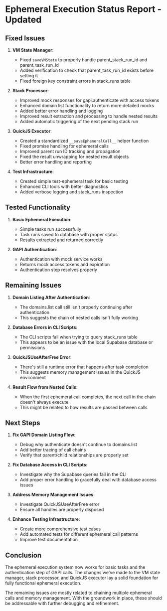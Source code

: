 # Ephemeral Execution Status Report - Updated

## Fixed Issues

1. **VM State Manager**:
   - Fixed `saveVMState` to properly handle parent_stack_run_id and parent_task_run_id
   - Added verification to check that parent_task_run_id exists before setting it
   - Fixed foreign key constraint errors in stack_runs table

2. **Stack Processor**:
   - Improved mock responses for gapi.authenticate with access tokens
   - Enhanced domain list functionality to return more detailed mocks
   - Added better error handling and logging 
   - Improved result extraction and processing to handle nested results
   - Added automatic triggering of the next pending stack run

3. **QuickJS Executor**:
   - Created a standardized `__saveEphemeralCall__` helper function
   - Fixed promise handling for ephemeral calls
   - Improved parent run ID tracking and propagation
   - Fixed the result unwrapping for nested result objects
   - Better error handling and reporting

4. **Test Infrastructure**:
   - Created simple test-ephemeral task for basic testing
   - Enhanced CLI tools with better diagnostics 
   - Added verbose logging and stack_runs inspection

## Tested Functionality

1. **Basic Ephemeral Execution**:
   - Simple tasks run successfully
   - Task runs saved to database with proper status
   - Results extracted and returned correctly

2. **GAPI Authentication**:
   - Authentication with mock service works 
   - Returns mock access tokens and expiration
   - Authentication step resolves properly

## Remaining Issues

1. **Domain Listing After Authentication**:
   - The domains.list call still isn't properly continuing after authentication
   - This suggests the chain of nested calls isn't fully working

2. **Database Errors in CLI Scripts**:
   - The CLI scripts fail when trying to query stack_runs table
   - This appears to be an issue with the local Supabase database or permissions

3. **QuickJSUseAfterFree Error**:
   - There's still a runtime error that happens after task completion
   - This suggests memory management issues in the QuickJS environment

4. **Result Flow from Nested Calls**:
   - When the first ephemeral call completes, the next call in the chain doesn't always execute
   - This might be related to how results are passed between calls

## Next Steps

1. **Fix GAPI Domain Listing Flow**:
   - Debug why authenticate doesn't continue to domains.list
   - Add better tracing of call chains
   - Verify that parent/child relationships are properly set

2. **Fix Database Access in CLI Scripts**:
   - Investigate why the Supabase queries fail in the CLI
   - Add proper error handling to gracefully deal with database access issues

3. **Address Memory Management Issues**:
   - Investigate QuickJSUseAfterFree error
   - Ensure all handles are properly disposed

4. **Enhance Testing Infrastructure**:
   - Create more comprehensive test cases
   - Add automated tests for different ephemeral call patterns
   - Improve test documentation

## Conclusion

The ephemeral execution system now works for basic tasks and the authentication step of GAPI calls. The changes we've made to the VM state manager, stack processor, and QuickJS executor lay a solid foundation for fully functional ephemeral execution.

The remaining issues are mostly related to chaining multiple ephemeral calls and memory management. With the groundwork in place, these should be addressable with further debugging and refinement. 